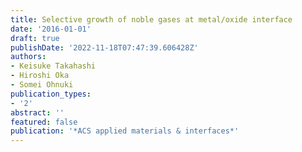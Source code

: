 ```yaml
---
title: Selective growth of noble gases at metal/oxide interface
date: '2016-01-01'
draft: true
publishDate: '2022-11-18T07:47:39.606428Z'
authors:
- Keisuke Takahashi
- Hiroshi Oka
- Somei Ohnuki
publication_types:
- '2'
abstract: ''
featured: false
publication: '*ACS applied materials & interfaces*'
---
```


